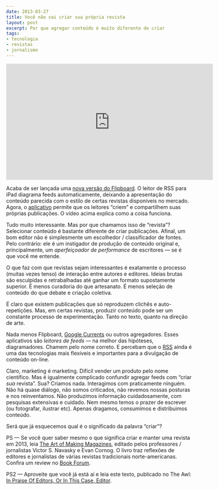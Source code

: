 ```yaml
---
date: 2013-03-27
title: Você não vai criar sua própria revista
layout: post
excerpt: Por que agregar conteúdo é muito diferente de criar
tags: 
- tecnologia
- revistas
- jornalismo
---
```

<iframe width="560" height="315" src="http://www.youtube.com/embed/I9dv5QVs2_c" frameborder="0" allowfullscreen></iframe>

Acaba de ser lançada uma [nova versão do Flipboard](http://inside.flipboard.com). O leitor de RSS para iPad diagrama feeds automaticamente, deixando a apresentação do conteúdo parecida com o estilo de certas revistas disponíveis no mercado. Agora, o [aplicativo](http://flipboard.com) permite que os leitores “criem” e compartilhem suas próprias publicações. O vídeo acima explica como a coisa funciona.

Tudo muito interessante. Mas por que chamamos isso de “revista”? Selecionar conteúdo é bastante diferente de criar publicações. Afinal, um bom editor não é simplesmente um escolhedor / classificador de fontes. Pelo contrário: ele é um instigador de produção de conteúdo original e, principalmente, um *aperfeiçoador de performance* de escritores — se é que você me entende.

O que faz com que revistas sejam interessantes é exatamente o processo (muitas vezes tenso) de interação entre autores e editores. Ideias brutas são esculpidas e retrabalhadas até ganhar um formato supostamente superior. É menos curadoria do que artesanato. É menos seleção de conteúdo do que debate e criação coletiva.

É claro que existem publicações que só reproduzem clichês e auto-repetições. Mas, em certas revistas, produzir conteúdo pode ser um constante processo de experimentação. Tanto no texto, quanto na direção de arte.

Nada menos Flipboard, [Google Currents](https://www.google.com/producer/currents) ou outros agregadores. Esses aplicativos são *leitores de feeds* — na melhor das hipóteses, diagramadores. Chamem pelo nome correto. E percebam que o [RSS](http://en.wikipedia.org/wiki/RSS) ainda é uma das tecnologias mais flexíveis e importantes para a divulgação de conteúdo on-line.

Claro, marketing é marketing. Difícil vender um produto pelo nome científico. Mas é igualmente complicado confundir agregar feeds com “criar *sua* revista”. Sua? Criamos nada. Interagimos com praticamente ninguém. Não há quase diálogo, não somos criticados, não revemos nossas posturas e nos reinventamos. Não produzimos informação cuidadosamente, com pesquisas extensivas e cuidado. Nem mesmo temos o prazer de escrever (ou fotografar, ilustrar etc). Apenas dragamos, consumimos e distribuimos conteúdo.

Será que já esquecemos qual é o significado da palavra “criar”?

PS — Se você quer saber mesmo o que significa criar e manter uma revista em 2013, leia [The Art of Making Magazines](http://amzn.to/XGD71g), editado pelos professores / jornalistas Victor S. Navasky e Evan Cornog. O livro traz reflexões de editores e jornalistas de várias revistas tradicionais norte-americanas. Confira um review no [Book Forum](http://www.bookforum.com/review/11264).

PS2 — Aproveite que você já está aí e leia este texto, publicado no The Awl: [In Praise Of Editors, Or In This Case, Editor](http://www.theawl.com/2013/03/in-praise-of-editors-or-in-this-case-editor).